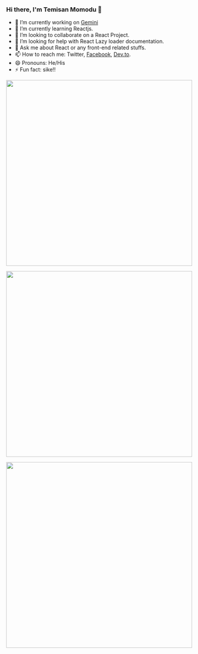 ### Hi there, I'm Temisan Momodu 👋

- 🔭 I’m currently working on [Gemini](https://github.com/heytemisan/Gemini)
- 🌱 I’m currently learning Reactjs.
- 👯 I’m looking to collaborate on a React Project.
- 🤔 I’m looking for help with React Lazy loader documentation.
- 💬 Ask me about React or any front-end related stuffs.
- 📫 How to reach me: Twitter, [Facebook](https://web.facebook.com/temy.momodu), [Dev.to](https://dev.to/heytemisan). 
- 😄 Pronouns: He/His
- ⚡ Fun fact: sike!!

<img src="https://github-readme-stats.vercel.app/api?username=heytemisan&&show_icons=true&title_color=ffffff&icon_color=bb2acf&text_color=daf7dc&bg_color=151515"
 type="image" width="500" theme="onedark"/>
 
<img src="https://github-readme-stats.vercel.app/api/top-langs/?username=heytemisan&layout=compact&&show_icons=true&title_color=ffffff&icon_color=bb2acf&text_color=daf7dc&bg_color=151515"
 type="image" width="500" theme="onedark"/>
 

<img src="https://wakatime.com/share/@heytemisan/242a8d75-96e7-43c0-b2c9-296091098190.svg" type="image" width="500"/>
